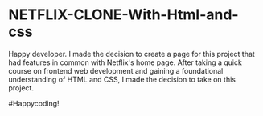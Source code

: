 # NETFLIX-CLONE-With-Html-and-css
Happy developer.
I made the decision to create a page for this project that had features in common with Netflix's home page. After taking a quick course on frontend web development and gaining a foundational understanding of HTML and CSS, I made the decision to take on this project.

#Happycoding!
